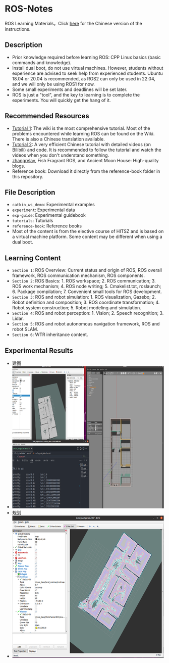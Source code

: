 # ROS-Notes
ROS Learning Materials，Click [here](https://github.com/OriTwil/ROS-Notes/blob/master/%E4%B8%AD%E6%96%87%E8%AF%B4%E6%98%8E.md) for the Chinese version of the instructions.

## Description
- Prior knowledge required before learning ROS: CPP Linux basics (basic commands and knowledge).
- Install dual boot, do not use virtual machines. However, students without experience are advised to seek help from experienced students. Ubuntu 18.04 or 20.04 is recommended, as ROS2 can only be used in 22.04, and we will only be using ROS1 for now.
- Some small experiments and deadlines will be set later.
- ROS is just a "tool", and the key to learning is to complete the experiments. You will quickly get the hang of it.

## Recommended Resources
- [Tutorial 1](https://wiki.ros.org/Documentation): The wiki is the most comprehensive tutorial. Most of the problems encountered while learning ROS can be found on the Wiki. There is also a Chinese translation available.
- [Tutorial 2](http://www.autolabor.com.cn/book/ROSTutorials/): A very efficient Chinese tutorial with detailed videos (on Bilibili) and code. It is recommended to follow the tutorial and watch the videos when you don't understand something.
- [zhangrelay](https://blog.csdn.net/ZhangRelay), Fish Fragrant ROS, and Ancient Moon House: High-quality blogs.
- Reference book: Download it directly from the reference-book folder in this repository.

## File Description
- `catkin_ws_demo`: Experimental examples
- `experiment`: Experimental data
- `exp-guide`: Experimental guidebook
- `tutorials`: Tutorials
- `reference-book`: Reference books
- Most of the content is from the elective course of HITSZ and is based on a virtual machine platform. Some content may be different when using a dual boot.

## Learning Content
- `Section 1`: ROS Overview: Current status and origin of ROS, ROS overall framework, ROS communication mechanism, ROS components.
- `Section 2`: ROS Basics: 1. ROS workspace; 2. ROS communication; 3. ROS work mechanism; 4. ROS node writing; 5. Cmakelist.txt, roslaunch; 6. Package compilation; 7. Convenient small tools for ROS development.
- `Section 3`: ROS and robot simulation: 1. ROS visualization, Gazebo; 2. Robot definition and composition; 3. ROS coordinate transformation; 4. Robot system construction; 5. Robot modeling and simulation.
- `Section 4`: ROS and robot perception: 1. Vision; 2. Speech recognition; 3. Lidar.
- `Section 5`: ROS and robot autonomous navigation framework, ROS and robot SLAM.
- `Section 6`: WTR inheritance content.

## Experimental Results
- 建图 
- <img src="https://github.com/OriTwil/ROS-Notes/blob/master/image/exp4(3).png" width="600" height="450">
- 规划 
- <img src="https://github.com/OriTwil/ROS-Notes/blob/master/image/exp5(4).png" width="600" height="450">

